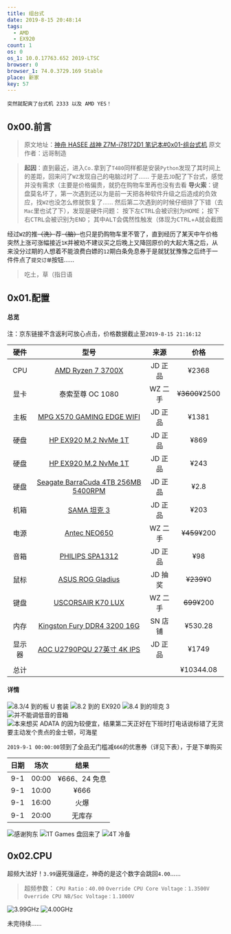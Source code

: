 ```yaml
---
title: 组台式
date: 2019-8-15 20:48:14
tags:
  - AMD
  - EX920
count: 1
os: 0
os_1: 10.0.17763.652 2019-LTSC
browser: 0
browser_1: 74.0.3729.169 Stable
place: 新家
key: 57
---
```

    突然就配爽了台式机 2333 以及 AMD YES！
<!-- more -->
## 0x00.前言
> 原文地址：[神舟 HASEE 战神 Z7M-i78172D1 笔记本#0x01-组台式机](./laptop.html#0x01-组台式机)
  原文作者：远哥制造

> **起因**：直到最近，进入`Co.`拿到了`T480`同样都是安装`Python`发现了其时间上的差距，回来问了`WZ`发现自己的电脑过时了……
于是去`JD`配了下台式，感觉并没有需求（主要是价格偏贵，就扔在购物车里再也没有去看
**导火索**：键盘莫名坏了，第一次遇到还以为是前一天把各种软件升级之后造成的负效应，找`WZ`也没怎么修就恢复了……
然后第二次遇到的时候仔细排了下错（去`Mac`里也试了下），发现是硬件问题：
按下左<kbd>CTRL</kbd>会被识别为<kbd>HOME</kbd>；
按下右<kbd>CTRL</kbd>会被识别为<kbd>END</kbd>；
其中<kbd>ALT</kbd>会偶然性触发（体现为<kbd>CTRL</kbd>+<kbd>A</kbd>就会截图

经过`WZ`的推~~（洗）~~荐~~（脑）~~也只是扔购物车里不管了，直到经历了某天中午价格突然上涨可涨幅接近`1K`并被劝不建议买之后晚上又降回原价的大起大落之后，从来没分过期的人想着不能浪费白嫖的`12`期白条免息券于是就犹犹豫豫之后终于一件件点了`提交订单`按钮……
> 吃土，草（指日语

## 0x01.配置
#### 总览
注：京东链接不含返利可放心点击，价格数据截止至`2019-8-15 21:16:12`

硬件 | 型号 | 来源 | 价格
:---: | :---: | :---: | :---:
CPU | [AMD Ryzen 7 3700X](https://item.jd.com/100006391078.html) | JD 正品 | ¥2368
显卡 | 泰索至尊 OC 1080 | WZ 二手 | ~~¥3600~~¥2500
主板 | [MPG X570 GAMING EDGE WIFI](https://item.jd.com/100003809901.html) | JD 正品 | ¥1381
硬盘 | [HP EX920 M.2 NvMe 1T](https://item.jd.com/6209326.html) | JD 正品 | ¥869
硬盘 | [HP EX920 M.2 NvMe 1T](https://item.jd.com/6209326.html) | JD 正品 | ¥243
硬盘 | [Seagate BarraCuda 4TB 256MB 5400RPM](https://item.jd.com/4220257.html) | JD 正品 | ¥2.8
机箱 | [SAMA 坦克 3](https://item.jd.com/100003124872.html) | JD 正品 | ¥203
电源 | [Antec NEO650](https://item.jd.com/1039354.html) | WZ 二手 | ~~¥459~~¥200
音箱 | [PHILIPS SPA1312](https://item.jd.com/172149.html) | JD 正品 | ¥98
鼠标 | [ASUS ROG Gladius](https://item.jd.com/12440466577.html) | JD 抽奖 | ~~¥239~~¥0
键盘 | [USCORSAIR K70 LUX](https://item.jd.com/41756364735.html) | WZ 二手 | ~~699~~¥200
内存 | [Kingston Fury DDR4 3200 16G](https://product.suning.com/0070092951/10705205793.html) | SN 店铺 | ¥530.28
显示器 | [AOC U2790PQU 27英寸 4K IPS](https://item.jd.com/100001071956.html) | JD 正品 | ¥1749
 | | | 
总计 | | | ¥10344.08

#### 详情
![8.3/4 到的板 U 套装](https://i1.yuangezhizao.cn/Win-10/20190815205532.png!webp)
![8.2 到的 EX920](https://i1.yuangezhizao.cn/Win-10/20190815205737.png!webp)
![8.4 到的坦克 3](https://i1.yuangezhizao.cn/Win-10/20190815210231.png!webp)
![并不能调低音的音箱](https://i1.yuangezhizao.cn/Win-10/20190815210414.png!webp)
![本来想买 ADATA 的因为较便宜，结果第二天正好在下班时打电话说标错了无货要主动发个贵点的金士顿，可海星](https://i1.yuangezhizao.cn/Win-10/20190824122235.png!webp)

`2019-9-1 00:00:00`领到了全品无门槛减`666`的优惠券（详见下表），于是下单购买

日期 | 场次 | 结果
:---: | :---: | :---:
9-1 | 00:00 | ¥666、24 免息
9-1 | 10:00 | ¥666 
9-1 | 16:00 | 火爆
9-1 | 20:00 | 无库存

![感谢狗东](https://i1.yuangezhizao.cn/Win-10/20190901232422.png!webp)
![1T Games 盘回来了](https://i1.yuangezhizao.cn/Win-10/20190901232104.png!webp)
![4T 冷备](https://i1.yuangezhizao.cn/Win-10/20190908175356.png!webp)

## 0x02.CPU
超频大法好！`3.99`逼死强逼症，神奇的是这个数字会跳回`4.00`……
> 超频参数：
`CPU Ratio：40.00`
`Override CPU Core Voltage：1.3500V`
`Override CPU NB/Soc Voltage：1.1000V`

![3.99GHz](https://i1.yuangezhizao.cn/Win-10/20190824123130.jpg!webp)
![4.00GHz](https://i1.yuangezhizao.cn/Win-10/20190824123301.jpg!webp)

未完待续……